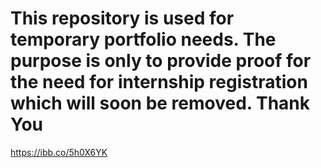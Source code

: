 # This repository is used for temporary portfolio needs. The purpose is only to provide proof for the need for internship registration which will soon be removed. Thank You

https://ibb.co/5h0X6YK
